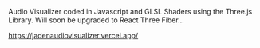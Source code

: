 Audio Visualizer coded in Javascript and GLSL Shaders using the Three.js Library.
Will soon be upgraded to React Three Fiber... 


https://jadenaudiovisualizer.vercel.app/
